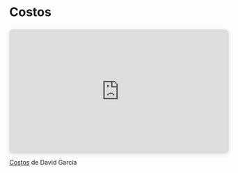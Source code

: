# Costos

<div style="position: relative; width: 100%; height: 0; padding-top: 56.2500%;
 padding-bottom: 0; box-shadow: 0 2px 8px 0 rgba(63,69,81,0.16); margin-top: 1.6em; margin-bottom: 0.9em; overflow: hidden;
 border-radius: 8px; will-change: transform;">
	<iframe loading="lazy" style="position: absolute; width: 100%; height: 100%; top: 0; left: 0; border: none; padding: 0;margin: 0;"
		src="https://www.canva.com/design/DAG1bmkIGQY/l9tlBzm8HXEtLvg4SwzXEw/view?embed" allowfullscreen="allowfullscreen" allow="fullscreen">
	</iframe>
</div>
<a href="https://www.canva.com/design/DAG1bmkIGQY/l9tlBzm8HXEtLvg4SwzXEw/view?utm_content=DAG1bmkIGQY&amp;utm_campaign=designshare&amp;utm_medium=embeds&amp;utm_source=link" target="_blank" rel="noopener">Costos</a> de David García